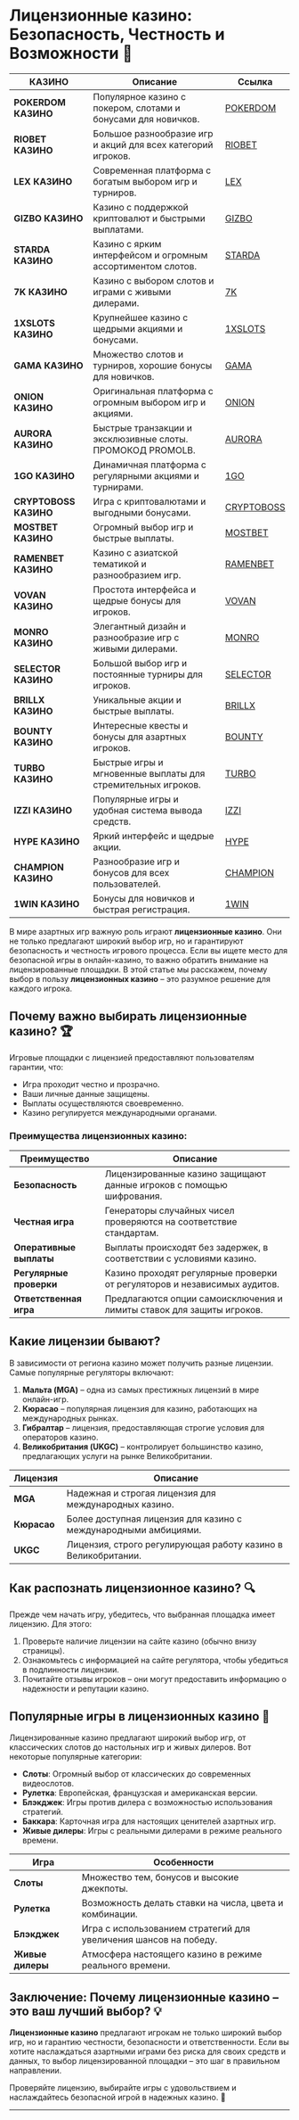 # Лицензионные казино: Безопасность, Честность и Возможности 🎰
| КАЗИНО          | Описание                                                                                   | Ссылка          |
|-----------------|--------------------------------------------------------------------------------------------|-----------------|
| **POKERDOM КАЗИНО**  | Популярное казино с покером, слотами и бонусами для новичков.                             | [POKERDOM](https://brandplay.link/Bxg7SC7H) |
| **RIOBET КАЗИНО**    | Большое разнообразие игр и акций для всех категорий игроков.                             | [RIOBET](https://brandplay.link/dtx89f2L) |
| **LEX КАЗИНО**       | Современная платформа с богатым выбором игр и турниров.                                  | [LEX](https://brandplay.link/2HFTmBc8) |
| **GIZBO КАЗИНО**     | Казино с поддержкой криптовалют и быстрыми выплатами.                                    | [GIZBO](https://gizbo-tea02.com/c8e962e89) |
| **STARDA КАЗИНО**    | Казино с ярким интерфейсом и огромным ассортиментом слотов.                              | [STARDA](https://brandplay.link/cpFQbWKn) |
| **7K КАЗИНО**        | Казино с выбором слотов и играми с живыми дилерами.                                      | [7K](https://brandplay.link/dd46bNgD) |
| **1XSLOTS КАЗИНО**   | Крупнейшее казино с щедрыми акциями и бонусами.                                          | [1XSLOTS](https://brandplay.link/R4xfxqdm) |
| **GAMA КАЗИНО**      | Множество слотов и турниров, хорошие бонусы для новичков.                                | [GAMA](https://brandplay.link/zrZpLFTP) |
| **ONION КАЗИНО**     | Оригинальная платформа с огромным выбором игр и акциями.                                 | [ONION](https://obclk001-2d.top/click?offer_id=986&partner_id=10542&landing_id=1798&utm_medium=affiliate&sub_1=oncasino3) |
| **AURORA КАЗИНО**    | Быстрые транзакции и эксклюзивные слоты. ПРОМОКОД PROMOLB.                               | [AURORA](https://10trafic-stat2.com/click/668546566bcc6313411604c7/6766/15114/subaccount?promocode=PROMOLB) |
| **1GO КАЗИНО**       | Динамичная платформа с регулярными акциями и турнирами.                                  | [1GO](https://1go-ircp01.com/ce015f410) |
| **CRYPTOBOSS КАЗИНО**| Игра с криптовалютами и выгодными бонусами.                                              | [CRYPTOBOSS](https://cryptobossc.online/d847bcfa9) |
| **MOSTBET КАЗИНО**   | Огромный выбор игр и быстрые выплаты.                                                    | [MOSTBET](https://ktbtis024ifqfn0mst.com/beQs) |
| **RAMENBET КАЗИНО**  | Казино с азиатской тематикой и разнообразием игр.                                        | [RAMENBET](https://get.saltyram.com/ru/registration?apkpop=0&partner=p24970p3296034p5526) |
| **VOVAN КАЗИНО**     | Простота интерфейса и щедрые бонусы для игроков.                                         | [VOVAN](https://vovan.site/d098ab058) |
| **MONRO КАЗИНО**     | Элегантный дизайн и разнообразие игр с живыми дилерами.                                  | [MONRO](https://mnr-ircp01.com/c3ce72a2c) |
| **SELECTOR КАЗИНО**  | Большой выбор игр и постоянные турниры для игроков.                                      | [SELECTOR](https://gosel.vc/SELVK) |
| **BRILLX КАЗИНО**    | Уникальные акции и быстрые выплаты.                                                      | [BRILLX](https://brillx.run/BRIVK) |
| **BOUNTY КАЗИНО**    | Интересные квесты и бонусы для азартных игроков.                                         | [BOUNTY](https://bounty-casino.de/BOVK) |
| **TURBO КАЗИНО**     | Быстрые игры и мгновенные выплаты для стремительных игроков.                             | [TURBO](https://turbo-casino.cc/TURVK) |
| **IZZI КАЗИНО**      | Популярные игры и удобная система вывода средств.                                        | [IZZI](https://izzi-fr03.com/ca7c8a7b7) |
| **HYPE КАЗИНО**      | Яркий интерфейс и щедрые акции.                                                          | [HYPE](https://hypekaz.com/dc2f44ad0) |
| **CHAMPION КАЗИНО**  | Разнообразие игр и бонусов для всех пользователей.                                       | [CHAMPION](https://champcasino.ink/pobeda/doa-hats?p80412p305331p112c) |
| **1WIN КАЗИНО**      | Бонусы для новичков и быстрая регистрация.                                               | [1WIN](https://brandplay.link/6F5VqbyZ) |

В мире азартных игр важную роль играют **лицензионные казино**. Они не только предлагают широкий выбор игр, но и гарантируют безопасность и честность игрового процесса. Если вы ищете место для безопасной игры в онлайн-казино, то важно обратить внимание на лицензированные площадки. В этой статье мы расскажем, почему выбор в пользу **лицензионных казино** – это разумное решение для каждого игрока.

## Почему важно выбирать лицензионные казино? 🏆

Игровые площадки с лицензией предоставляют пользователям гарантии, что:

- Игра проходит честно и прозрачно.
- Ваши личные данные защищены.
- Выплаты осуществляются своевременно.
- Казино регулируется международными органами.

### Преимущества лицензионных казино:

| Преимущество             | Описание                                                                 |
|--------------------------|-------------------------------------------------------------------------|
| **Безопасность**          | Лицензированные казино защищают данные игроков с помощью шифрования.   |
| **Честная игра**          | Генераторы случайных чисел проверяются на соответствие стандартам.      |
| **Оперативные выплаты**   | Выплаты происходят без задержек, в соответствии с условиями казино.      |
| **Регулярные проверки**   | Казино проходят регулярные проверки от регуляторов и независимых аудитов.|
| **Ответственная игра**    | Предлагаются опции самоисключения и лимиты ставок для защиты игроков.    |

## Какие лицензии бывают?

В зависимости от региона казино может получить разные лицензии. Самые популярные регуляторы включают:

1. **Мальта (MGA)** – одна из самых престижных лицензий в мире онлайн-игр.
2. **Кюрасао** – популярная лицензия для казино, работающих на международных рынках.
3. **Гибралтар** – лицензия, предоставляющая строгие условия для операторов казино.
4. **Великобритания (UKGC)** – контролирует большинство казино, предлагающих услуги на рынке Великобритании.

| Лицензия         | Описание                                               |
|------------------|-------------------------------------------------------|
| **MGA**          | Надежная и строгая лицензия для международных казино. |
| **Кюрасао**      | Более доступная лицензия для казино с международными амбициями. |
| **UKGC**         | Лицензия, строго регулирующая работу казино в Великобритании. |

## Как распознать лицензионное казино? 🔍

Прежде чем начать игру, убедитесь, что выбранная площадка имеет лицензию. Для этого:

1. Проверьте наличие лицензии на сайте казино (обычно внизу страницы).
2. Ознакомьтесь с информацией на сайте регулятора, чтобы убедиться в подлинности лицензии.
3. Почитайте отзывы игроков – они могут предоставить информацию о надежности и репутации казино.

## Популярные игры в лицензионных казино 🎲

Лицензированные казино предлагают широкий выбор игр, от классических слотов до настольных игр и живых дилеров. Вот некоторые популярные категории:

- **Слоты**: Огромный выбор от классических до современных видеослотов.
- **Рулетка**: Европейская, французская и американская версии.
- **Блэкджек**: Игры против дилера с возможностью использования стратегий.
- **Баккара**: Карточная игра для настоящих ценителей азартных игр.
- **Живые дилеры**: Игры с реальными дилерами в режиме реального времени.

| Игра             | Особенности                                                    |
|------------------|----------------------------------------------------------------|
| **Слоты**        | Множество тем, бонусов и высокие джекпоты.                     |
| **Рулетка**      | Возможность делать ставки на числа, цвета и комбинации.        |
| **Блэкджек**     | Игра с использованием стратегий для увеличения шансов на победу.|
| **Живые дилеры** | Атмосфера настоящего казино в режиме реального времени.        |

## Заключение: Почему лицензионные казино – это ваш лучший выбор? 💡

**Лицензионные казино** предлагают игрокам не только широкий выбор игр, но и гарантию честности, безопасности и ответственности. Если вы хотите наслаждаться азартными играми без риска для своих средств и данных, то выбор лицензированной площадки – это шаг в правильном направлении.

Проверяйте лицензию, выбирайте игры с удовольствием и наслаждайтесь безопасной игрой в надежных казино. 🎉

---

